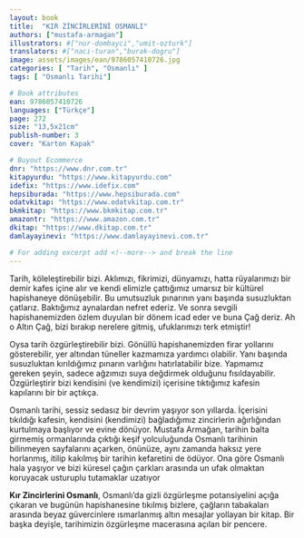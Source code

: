 ```yaml
---
layout: book
title:  "KIR ZİNCİRLERİNİ OSMANLI"
authors: ["mustafa-armagan"]
illustrators: #["nur-dombayci","umit-ozturk"]
translators: #["naci-turan","burak-dogru"]
image: assets/images/ean/9786057410726.jpg
categories: [ "Tarih", "Osmanlı" ]
tags: [ "Osmanlı Tarihi"]

# Book attributes
ean: 9786057410726
languages: ["Türkçe"]
page: 272
size: "13,5x21cm"
publish-number: 3
cover: "Karton Kapak"

# Buyout Ecommerce
dnr: "https://www.dnr.com.tr"
kitapyurdu: "https://www.kitapyurdu.com"
idefix: "https://www.idefix.com"
hepsiburada: "https://www.hepsiburada.com"
odatvkitap: "https://www.odatvkitap.com.tr"
bkmkitap: "https://www.bkmkitap.com.tr"
amazontr: "https://www.amazon.com.tr"
dkitap: "https://www.dkitap.com.tr"
damlayayinevi: "https://www.damlayayinevi.com.tr"

# For adding excerpt add <!--more--> and break the line
---
```

Tarih, köleleştirebilir bizi. Aklımızı, fikrimizi, dünyamızı, hatta rüyalarımızı bir demir kafes içine alır ve kendi elimizle çattığımız umarsız bir kültürel hapishaneye dönüşebilir. Bu umutsuzluk pınarının yanı başında susuzluktan çatlarız. Baktığımız aynalardan nefret ederiz. Ve sonra sevgili hapishanemizden özlem duyulan bir dönem icad eder ve buna Çağ deriz. Ah o Altın Çağ, bizi bırakıp nerelere gitmiş, ufuklarımızı terk etmiştir!
<!--more-->

Oysa tarih özgürleştirebilir bizi. Gönüllü hapishanemizden firar yollarını gösterebilir, yer altından tüneller kazmamıza yardımcı olabilir. Yanı başında susuzluktan kırıldığımız pınarın varlığını hatırlatabilir bize. Yapmamız gereken şeyin, sadece ağzımızı suya değdirmek olduğunu fısıldayabilir. Özgürleştirir bizi kendisini (ve kendimizi) içerisine tıktığımız kafesin kapılarını bir bir açtıkça.


Osmanlı tarihi, sessiz sedasız bir devrim yaşıyor son yıllarda. İçerisini tıkıldığı kafesin, kendisini (kendimizi) bağladığımız zincirlerin ağırlığından kurtulmaya başlıyor ve evine dönüyor. Mustafa Armağan, tarihin balta girmemiş ormanlarında çıktığı keşif yolculuğunda Osmanlı tarihinin bilinmeyen sayfalarını açarken, önünüze, aynı zamanda haksız yere horlanmış, itilip kakılmış bir tarihin kefaretini de ödüyor. Ona göre Osmanlı hala yaşıyor ve bizi küresel çağın çarkları arasında un ufak olmaktan koruyacak usturuplu tutamaklar uzatıyor


**Kır Zincirlerini Osmanlı**, Osmanlı’da gizli özgürleşme potansiyelini açığa çıkaran ve bugünün hapishanesine tıkılmış bizlere, çağların tabakaları arasında beyaz güvercinlere ısmarlanmış altın mesajlar yollayan bir kitap. Bir başka deyişle, tarihimizin özgürleşme macerasına açılan bir pencere.